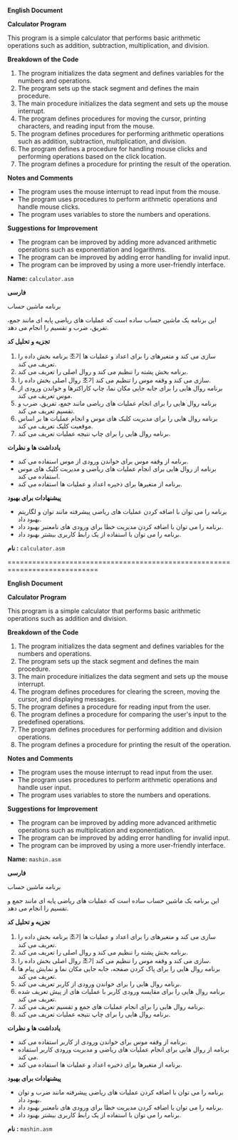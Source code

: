 

**English Document**

**Calculator Program**

This program is a simple calculator that performs basic arithmetic operations such as addition, subtraction, multiplication, and division.

**Breakdown of the Code**

1. The program initializes the data segment and defines variables for the numbers and operations.
2. The program sets up the stack segment and defines the main procedure.
3. The main procedure initializes the data segment and sets up the mouse interrupt.
4. The program defines procedures for moving the cursor, printing characters, and reading input from the mouse.
5. The program defines procedures for performing arithmetic operations such as addition, subtraction, multiplication, and division.
6. The program defines a procedure for handling mouse clicks and performing operations based on the click location.
7. The program defines a procedure for printing the result of the operation.

**Notes and Comments**

* The program uses the mouse interrupt to read input from the mouse.
* The program uses procedures to perform arithmetic operations and handle mouse clicks.
* The program uses variables to store the numbers and operations.

**Suggestions for Improvement**

* The program can be improved by adding more advanced arithmetic operations such as exponentiation and logarithms.
* The program can be improved by adding error handling for invalid input.
* The program can be improved by using a more user-friendly interface.

**Name:** `calculator.asm`

**فارسی**

برنامه ماشین حساب

این برنامه یک ماشین حساب ساده است که عملیات های ریاضی پایه ای مانند جمع، تفریق، ضرب و تقسیم را انجام می دهد.

**تجزیه و تحلیل کد**

1. برنامه بخش داده را 초기 سازی می کند و متغیرهای را برای اعداد و عملیات ها تعریف می کند.
2. برنامه بخش پشته را تنظیم می کند و روال اصلی را تعریف می کند.
3. روال اصلی بخش داده را 초기 سازی می کند و وقفه موس را تنظیم می کند.
4. برنامه روال هایی را برای جابه جایی مکان نما، چاپ کاراکترها و خواندن ورودی از موس تعریف می کند.
5. برنامه روال هایی را برای انجام عملیات های ریاضی مانند جمع، تفریق، ضرب و تقسیم تعریف می کند.
6. برنامه روال هایی را برای مدیریت کلیک های موس و انجام عملیات ها بر اساس موقعیت کلیک تعریف می کند.
7. برنامه روال هایی را برای چاپ نتیجه عملیات تعریف می کند.

**یادداشت ها و نظرات**

* برنامه از وقفه موس برای خواندن ورودی از موس استفاده می کند.
* برنامه از روال هایی برای انجام عملیات های ریاضی و مدیریت کلیک های موس استفاده می کند.
* برنامه از متغیرها برای ذخیره اعداد و عملیات ها استفاده می کند.

**پیشنهادات برای بهبود**

* برنامه را می توان با اضافه کردن عملیات های ریاضی پیشرفته مانند توان و لگاریتم بهبود داد.
* برنامه را می توان با اضافه کردن مدیریت خطا برای ورودی های نامعتبر بهبود داد.
* برنامه را می توان با استفاده از یک رابط کاربری بیشتر بهبود داد.

**نام :** `calculator.asm`

============================================================================

**English Document**

**Calculator Program**

This program is a simple calculator that performs basic arithmetic operations such as addition and division.

**Breakdown of the Code**

1. The program initializes the data segment and defines variables for the numbers and operations.
2. The program sets up the stack segment and defines the main procedure.
3. The main procedure initializes the data segment and sets up the mouse interrupt.
4. The program defines procedures for clearing the screen, moving the cursor, and displaying messages.
5. The program defines a procedure for reading input from the user.
6. The program defines a procedure for comparing the user's input to the predefined operations.
7. The program defines procedures for performing addition and division operations.
8. The program defines a procedure for printing the result of the operation.

**Notes and Comments**

* The program uses the mouse interrupt to read input from the user.
* The program uses procedures to perform arithmetic operations and handle user input.
* The program uses variables to store the numbers and operations.

**Suggestions for Improvement**

* The program can be improved by adding more advanced arithmetic operations such as multiplication and exponentiation.
* The program can be improved by adding error handling for invalid input.
* The program can be improved by using a more user-friendly interface.

**Name:** `mashin.asm`

**فارسی**

برنامه ماشین حساب

این برنامه یک ماشین حساب ساده است که عملیات های ریاضی پایه ای مانند جمع و تقسیم را انجام می دهد.

**تجزیه و تحلیل کد**

1. برنامه بخش داده را 초기 سازی می کند و متغیرهای را برای اعداد و عملیات ها تعریف می کند.
2. برنامه بخش پشته را تنظیم می کند و روال اصلی را تعریف می کند.
3. روال اصلی بخش داده را 초기 سازی می کند و وقفه موس را تنظیم می کند.
4. برنامه روال هایی را برای پاک کردن صفحه، جابه جایی مکان نما و نمایش پیام ها تعریف می کند.
5. برنامه روال هایی را برای خواندن ورودی از کاربر تعریف می کند.
6. برنامه روال هایی را برای مقایسه ورودی کاربر با عملیات های از پیش تعریف شده تعریف می کند.
7. برنامه روال هایی را برای انجام عملیات های جمع و تقسیم تعریف می کند.
8. برنامه روال هایی را برای چاپ نتیجه عملیات تعریف می کند.

**یادداشت ها و نظرات**

* برنامه از وقفه موس برای خواندن ورودی از کاربر استفاده می کند.
* برنامه از روال هایی برای انجام عملیات های ریاضی و مدیریت ورودی کاربر استفاده می کند.
* برنامه از متغیرها برای ذخیره اعداد و عملیات ها استفاده می کند.

**پیشنهادات برای بهبود**

* برنامه را می توان با اضافه کردن عملیات های ریاضی پیشرفته مانند ضرب و توان بهبود داد.
* برنامه را می توان با اضافه کردن مدیریت خطا برای ورودی های نامعتبر بهبود داد.
* برنامه را می توان با استفاده از یک رابط کاربری بیشتر بهبود داد.

**نام :** `mashin.asm`